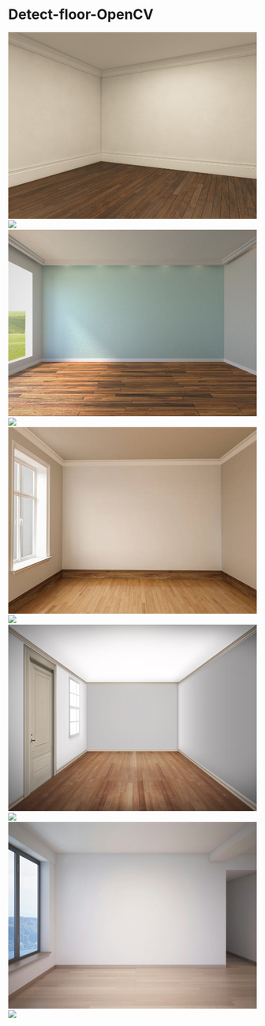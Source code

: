 # Detect-floor-OpenCV <unfinished>

![](resized_color_img_0.jpg)
![](final-0.jpg)
![](resized_color_img_1.jpg)
![](final-1.jpg)
![](resized_color_img_2.jpg)
![](final-2.jpg)
![](resized_color_img_3.jpg)
![](final-3.jpg)
![](resized_color_img_4.jpg)
![](final-4.jpg)
